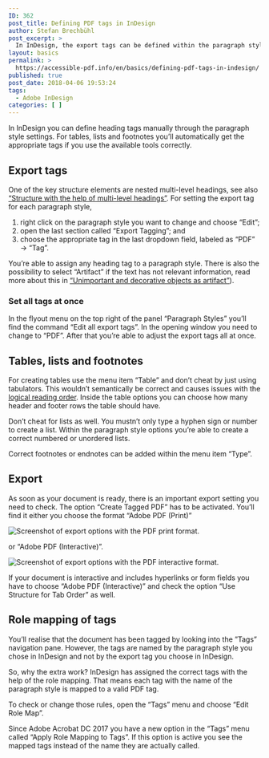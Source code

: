 ```yaml
---
ID: 362
post_title: Defining PDF tags in InDesign
author: Stefan Brechbühl
post_excerpt: >
  In InDesign, the export tags can be defined within the paragraph style options.
layout: basics
permalink: >
  https://accessible-pdf.info/en/basics/defining-pdf-tags-in-indesign/
published: true
post_date: 2018-04-06 19:53:24
tags:
  - Adobe InDesign
categories: [ ]
---
```

In InDesign you can define heading tags manually through the paragraph style settings. For tables, lists and footnotes you’ll automatically get the appropriate tags if you use the available tools correctly. 

## Export tags

One of the key structure elements are nested multi-level headings, see also [“Structure with the help of multi-level headings”](https://accessible-pdf.info/en/basics/structure-with-the-help-of-multi-level-headings/). For setting the export tag for each paragraph style, 

1. right click on the paragraph style you want to change and choose “Edit”; 
2. open the last section called “Export Tagging”; and
3. choose the appropriate tag in the last dropdown field, labeled as “PDF” → “Tag”.

You’re able to assign any heading tag to a paragraph style. There is also the possibility to select “Artifact” if the text has not relevant information, read more about this in [“Unimportant and decorative objects as artifact”](https://accessible-pdf.info/en/basics/unimportant-and-decorative-objects-as-artifact/)).

### Set all tags at once

In the flyout menu on the top right of the panel “Paragraph Styles” you’ll find the command “Edit all export tags”. In the opening window you need to change to “PDF”. After that you’re able to adjust the export tags all at once.

## Tables, lists and footnotes

For creating tables use the menu item “Table” and don’t cheat by just using tabulators. This wouldn’t semantically be correct and causes issues with the [logical reading order](https://accessible-pdf.info/en/glossary/#logical-reading-order). Inside the table options you can choose how many header and footer rows the table should have.

Don’t cheat for lists as well. You mustn’t only type a hyphen sign or number to create a list. Within the paragraph style options you’re able to create a correct numbered or unordered lists.

Correct footnotes or endnotes can be added within the menu item “Type”.

## Export

As soon as your document is ready, there is an important export setting you need to check. The option “Create Tagged PDF” has to be activated. You’ll find it either you choose the format “Adobe PDF (Print)”

![Screenshot of export options with the PDF print format.][3]

or “Adobe PDF (Interactive)”.

![Screenshot of export options with the PDF interactive format.][4]

If your document is interactive and includes hyperlinks or form fields you have to choose “Adobe PDF (Interactive)” and check the option “Use Structure for Tab Order” as well.

## Role mapping of tags

You’ll realise that the document has been tagged by looking into the ”Tags” navigation pane. However, the tags are named by the paragraph style you chose in InDesign and not by the export tag you choose in InDesign. 

So, why the extra work? InDesign has assigned the correct tags with the help of the role mapping. That means each tag with the name of the paragraph style is mapped to a valid PDF tag. 

To check or change those rules, open the “Tags” menu and choose “Edit Role Map”.

Since Adobe Acrobat DC 2017 you have a new option in the “Tags” menu called “Apply Role Mapping to Tags”. If this option is active you see the mapped tags instead of the name they are actually called. 

 [3]: https://accessible-pdf.info/wp/wp-content/uploads/indesign_export-option-print.jpg
 [4]: https://accessible-pdf.info/wp/wp-content/uploads/indesign_export-option-interactive.jpg